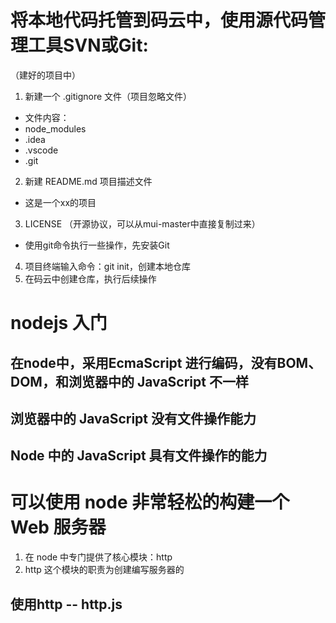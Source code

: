 # 将本地代码托管到码云中，使用源代码管理工具SVN或Git:
（建好的项目中）
 1. 新建一个 .gitignore 文件（项目忽略文件）
 - 文件内容：
 - node_modules
 - .idea
 - .vscode
 - .git
 2. 新建 README.md 项目描述文件
 - 这是一个xx的项目
 3. LICENSE （开源协议，可以从mui-master中直接复制过来）
 - 使用git命令执行一些操作，先安装Git
 4. 项目终端输入命令：git init，创建本地仓库
 5. 在码云中创建仓库，执行后续操作
 
# nodejs 入门
## 在node中，采用EcmaScript 进行编码，没有BOM、DOM，和浏览器中的 JavaScript 不一样
## 浏览器中的 JavaScript 没有文件操作能力
## Node 中的 JavaScript 具有文件操作的能力
# 可以使用 node 非常轻松的构建一个 Web 服务器
 1. 在 node 中专门提供了核心模块：http
 2. http 这个模块的职责为创建编写服务器的
## 使用http -- http.js



